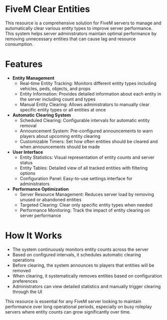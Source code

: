 # FiveM Clear Entities

This resource is a comprehensive solution for FiveM servers to manage and automatically clear various entity types to improve server performance. This system helps server administrators maintain optimal performance by removing unnecessary entities that can cause lag and resource consumption.

# Features
- **Entity Management**
  - Real-time Entity Tracking: Monitors different entity types including vehicles, peds, objects, and props
  - Entity Information: Provides detailed information about each entity in the server including count and types
  - Manual Entity Clearing: Allows administrators to manually clear specific entity types or all entities at once
- **Automatic Clearing System**
  - Scheduled Clearing: Configurable intervals for automatic entity removal
  - Announcement System: Pre-configured announcements to warn players about upcoming entity clearing
  - Customizable Timers: Set how often entities should be cleared and when announcements should be made
- **User Interface**
  - Entity Statistics: Visual representation of entity counts and server status
  - Entity Tables: Detailed view of all tracked entities with filtering options
  - Configuration Panel: Easy-to-use settings interface for administrators
- **Performance Optimization**
  - Server Resource Management: Reduces server load by removing unused or abandoned entities
  - Targeted Clearing: Clear only specific entity types when needed
  - Performance Monitoring: Track the impact of entity clearing on server performance

# How It Works
- The system continuously monitors entity counts across the server
- Based on configured intervals, it schedules automatic clearing operations
- Before clearing, the system announces to players that entities will be removed
- When clearing, it systematically removes entities based on configuration preferences
- Administrators can view detailed statistics and manually trigger clearing through the UI

This resource is essential for any FiveM server looking to maintain performance over long operational periods, especially on busy roleplay servers where entity counts can grow significantly over time.

